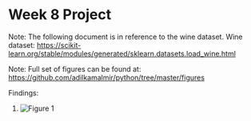 # Week 8 Project

Note: The following document is in reference to the wine dataset. 
        Wine dataset: https://scikit-learn.org/stable/modules/generated/sklearn.datasets.load_wine.html
        
Note: Full set of figures can be found at: https://github.com/adilkamalmir/python/tree/master/figures

Findings:

1. ![Figure 1](https://github.com/adilkamalmir/python/blob/master/figures/color_cultivars_size_alcohol/alcalinity_of_ash_x_alcalinity_of_ash.png)